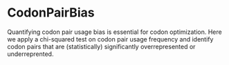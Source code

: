 # CodonPairBias
Quantifying codon pair usage bias is essential for codon optimization.
Here we apply a chi-squared test on codon pair usage frequency and identify 
codon pairs that are (statistically) significantly overrepresented or underreprented.
